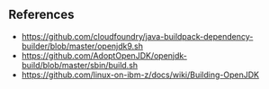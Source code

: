 ## References

- https://github.com/cloudfoundry/java-buildpack-dependency-builder/blob/master/openjdk9.sh
- https://github.com/AdoptOpenJDK/openjdk-build/blob/master/sbin/build.sh
- https://github.com/linux-on-ibm-z/docs/wiki/Building-OpenJDK
